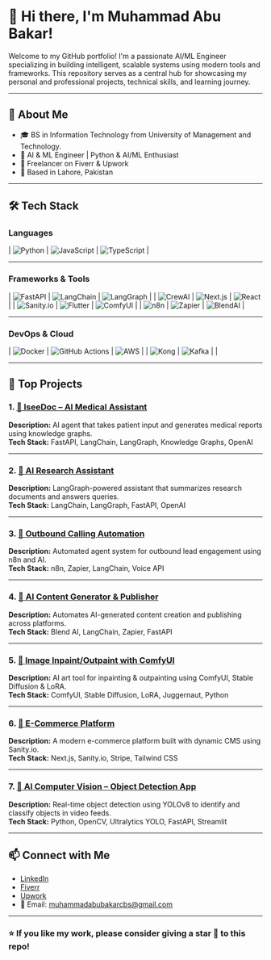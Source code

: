 # 👋 Hi there, I'm Muhammad Abu Bakar!

Welcome to my GitHub portfolio! I'm a passionate AI/ML Engineer specializing in building intelligent, scalable systems using modern tools and frameworks. This repository serves as a central hub for showcasing my personal and professional projects, technical skills, and learning journey.

---

## 📌 About Me

- 🎓 BS in Information Technology from University of Management and Technology.
- 🧠 AI & ML Engineer | Python & AI/ML Enthusiast
- 🚀 Freelancer on Fiverr & Upwork
- 📍 Based in Lahore, Pakistan

---

## 🛠️ Tech Stack

### **Languages**

| ![Python](https://img.shields.io/badge/Python-3776AB?style=for-the-badge&logo=python&logoColor=white) | ![JavaScript](https://img.shields.io/badge/JavaScript-F7DF1E?style=for-the-badge&logo=javascript&logoColor=black) | ![TypeScript](https://img.shields.io/badge/TypeScript-3178C6?style=for-the-badge&logo=typescript&logoColor=white) |

---

### **Frameworks & Tools**

| ![FastAPI](https://img.shields.io/badge/FastAPI-005571?style=for-the-badge&logo=fastapi) | ![LangChain](https://img.shields.io/badge/LangChain-000000?style=for-the-badge) | ![LangGraph](https://img.shields.io/badge/LangGraph-000000?style=for-the-badge) |
| ![CrewAI](https://img.shields.io/badge/CrewAI-000000?style=for-the-badge) | ![Next.js](https://img.shields.io/badge/Next.js-000000?style=for-the-badge&logo=next.js) | ![React](https://img.shields.io/badge/React-20232A?style=for-the-badge&logo=react&logoColor=61DAFB) |
| ![Sanity.io](https://img.shields.io/badge/Sanity.io-F03E2F?style=for-the-badge&logo=sanity&logoColor=white) | ![Flutter](https://img.shields.io/badge/Flutter-02569B?style=for-the-badge&logo=flutter) | ![ComfyUI](https://img.shields.io/badge/ComfyUI-3B3B3B?style=for-the-badge) |
| ![n8n](https://img.shields.io/badge/n8n-FE8040?style=for-the-badge&logo=n8n&logoColor=white) | ![Zapier](https://img.shields.io/badge/Zapier-FF4A00?style=for-the-badge&logo=zapier&logoColor=white) | ![BlendAI](https://img.shields.io/badge/Blend_AI-000000?style=for-the-badge) |

---

### **DevOps & Cloud**

| ![Docker](https://img.shields.io/badge/Docker-2496ED?style=for-the-badge&logo=docker&logoColor=white) | ![GitHub Actions](https://img.shields.io/badge/GitHub_Actions-2088FF?style=for-the-badge&logo=github-actions&logoColor=white) | ![AWS](https://img.shields.io/badge/AWS-232F3E?style=for-the-badge&logo=amazon-aws&logoColor=white) |
| ![Kong](https://img.shields.io/badge/Kong-002C44?style=for-the-badge&logo=kong&logoColor=white) | ![Kafka](https://img.shields.io/badge/Kafka-231F20?style=for-the-badge&logo=apachekafka&logoColor=white) |  |

---

## 📂 Top Projects

### 1. [🔗 IseeDoc – AI Medical Assistant](https://github.com/yourusername/iseedoc)
**Description:** AI agent that takes patient input and generates medical reports using knowledge graphs.  
**Tech Stack:** FastAPI, LangChain, LangGraph, Knowledge Graphs, OpenAI

---

### 2. [🔗 AI Research Assistant](https://github.com/yourusername/research-assistant)
**Description:** LangGraph-powered assistant that summarizes research documents and answers queries.  
**Tech Stack:** LangChain, LangGraph, FastAPI, OpenAI

---

### 3. [🔗 Outbound Calling Automation](https://github.com/yourusername/outbound-agent-automation)
**Description:** Automated agent system for outbound lead engagement using n8n and AI.  
**Tech Stack:** n8n, Zapier, LangChain, Voice API

---

### 4. [🔗 AI Content Generator & Publisher](https://github.com/yourusername/ai-content-publisher)
**Description:** Automates AI-generated content creation and publishing across platforms.  
**Tech Stack:** Blend AI, LangChain, Zapier, FastAPI

---

### 5. [🔗 Image Inpaint/Outpaint with ComfyUI](https://github.com/yourusername/comfyui-inpainting)
**Description:** AI art tool for inpainting & outpainting using ComfyUI, Stable Diffusion & LoRA.  
**Tech Stack:** ComfyUI, Stable Diffusion, LoRA, Juggernaut, Python

---

### 6. [🔗 E-Commerce Platform](https://github.com/yourusername/ecommerce-platform)
**Description:** A modern e-commerce platform built with dynamic CMS using Sanity.io.  
**Tech Stack:** Next.js, Sanity.io, Stripe, Tailwind CSS

---

### 7. [🔗 AI Computer Vision – Object Detection App](https://github.com/yourusername/computer-vision-app)
**Description:** Real-time object detection using YOLOv8 to identify and classify objects in video feeds.  
**Tech Stack:** Python, OpenCV, Ultralytics YOLO, FastAPI, Streamlit

---

## 📫 Connect with Me

- [LinkedIn](https://www.linkedin.com/in/muhammad-abu-bakar-8a28a2249/)
- [Fiverr](https://www.fiverr.com/aluxali/buying?source=avatar_menu_profile)
- [Upwork](https://www.upwork.com/freelancers/~010f9fdbafddbd8044)
- 📧 Email: muhammadabubakarcbs@gmail.com

---

### ⭐ If you like my work, please consider giving a star 🌟 to this repo!
